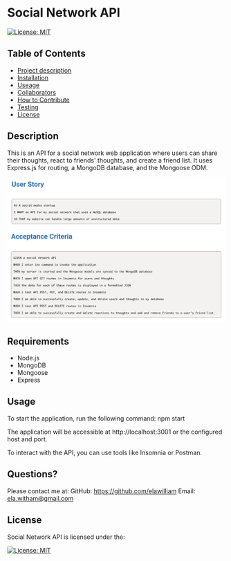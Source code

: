 # Social Network API

  [![License: MIT](https://img.shields.io/badge/License-MIT-yellow.svg)](https://opensource.org/licenses/MIT)
  ## Table of Contents
  - [Project description](#description)
  - [Installation](#installation)
  - [Useage](#usage)
  - [Collaborators](#collaborators)
  - [How to Contribute](#contributing)
  - [Testing](#tests)
  - [License](#license)
  ## Description 
This is an API for a social network web application where users can share their thoughts, react to friends' thoughts, and create a friend list. It uses Express.js for routing, a MongoDB database, and the Mongoose ODM.

![Alt text](images/userstory.png)
![Alt text](images/acceptancecriteria.png)
  
  ## Requirements
 * Node.js
 * MongoDB
 * Mongoose
 * Express
  
  ## Usage 
To start the application, run the following command: npm start

The application will be accessible at http://localhost:3001 or the configured host and port.

To interact with the API, you can use tools like Insomnia or Postman.



  ## Questions?
  Please contact me at:
  GitHub: https://github.com/elawilliam
  Email: ela.witham@gmail.com
  
  ## License 
  Social Network API is licensed under the: 
  
  [![License: MIT](https://img.shields.io/badge/License-MIT-yellow.svg)](https://opensource.org/licenses/MIT)